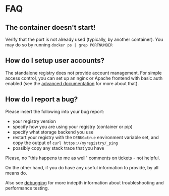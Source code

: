 # FAQ

## The container doesn't start!

Verify that the port is not already used (typically, by another container). You may do so by running `docker ps | grep PORTNUMBER`

## How do I setup user accounts?

The standalone registry does not provide account management. For simple
access control, you can set up an nginx or Apache frontend with basic
auth enabled (see the [advanced documentation](ADVANCED.md) for more about that).


## How do I report a bug?

Please insert the following into your bug report:

 * your registry version
 * specify how you are using your registry (container or pip)
 * specify what storage backend you use
 * restart your registry with the `DEBUG=true` environment variable set, and copy the output of `curl https://myregistry/_ping`
 * possibly copy any stack trace that you have
 
Please, no "this happens to me as well" comments on tickets - not helpful.

On the other hand, if you do have any useful information to provide, by all means do. 

Also see [debugging](DEBUGGING.md) for more indepth information about troubleshooting and performance testing.
